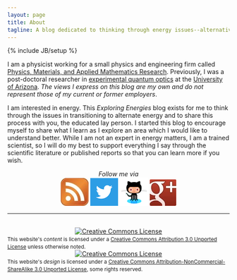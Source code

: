 ```yaml
---
layout: page
title: About
tagline: A blog dedicated to thinking through energy issues--alternative and traditional.
---
```

{% include JB/setup %}

I am a physicist working for a small physics and engineering firm called [Physics, Materials, and Applied Mathematics Research][pmam]. Previously, I was a post-doctoral researcher in [experimental quantum optics][quantumoptics] at the [University of Arizona][uofa]. *The views I express on this blog are my own and do not represent those of my current or former employers*.
   
I am interested in energy. This <em>Exploring Energies</em> blog exists for me to think through the issues in transitioning to alternate energy and to share this process with you, the educated lay person. I started this blog to encourage myself to share what I learn as I explore an area which I would like to understand better. While I am not an expert in energy matters, I am a trained scientist, so I will do my best to support everything I say through the scientific literature or published reports so that you can learn more if you wish.

[quantumoptics]: http://en.wikipedia.org/wiki/Quantum_optics
[uofa]: http://www.arizona.edu
[pmam]: http://physics-math.com

<div align="center">
<em>Follow me via</em><br> <a href="/atom.xml"><img src="/images/rss.jpg"></a> <a href="https://twitter.com/#!/mickelsp"><img src="images/twitter.png"></a>
<a href="http://github.com/mickelsp"><img src="/images/github.png"></a> <a href="https://plus.google.com/114926118372366903256/"><img src="images/gplus.jpg"></a>
</div>

<hr>

<div align="center"><br><a rel="license" href="http://creativecommons.org/licenses/by/3.0/"><img alt="Creative Commons License"
style="border-width:0" src="http://i.creativecommons.org/l/by/3.0/88x31.png" /></a><br /></div>
<div>
<small>This website's <em>content</em> is licensed under a <a rel="license" href="http://creativecommons.org/licenses/by/3.0/">Creative Commons Attribution 3.0 Unported License</a> unless otherwise noted.</small>
</div>
<div align="center"><a rel="license" href="http://creativecommons.org/licenses/by-nc-sa/3.0/"><img alt="Creative Commons License" style="border-width:0" src="http://i.creativecommons.org/l/by-nc-sa/3.0/88x31.png" /></a><br /></div>
<div><small>This website's <em>design</em> is licensed under a <a rel="licence" href="http://creativecommons.org/licenses/by-nc-sa/3.0/">Creative Commons Attribution-NonCommercial-ShareAlike 3.0 Unported License</a>, some rights reserved.</small>
</div>
